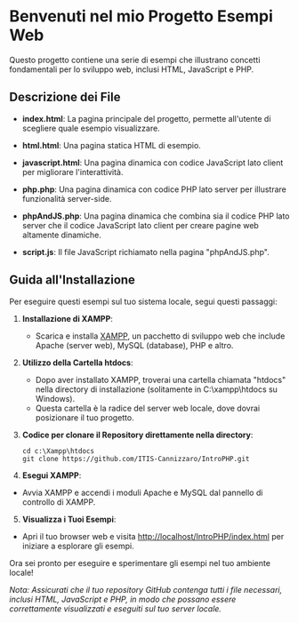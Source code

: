 # Benvenuti nel mio Progetto Esempi Web

Questo progetto contiene una serie di esempi che illustrano concetti fondamentali per lo sviluppo web, inclusi HTML, JavaScript e PHP.

## Descrizione dei File

- **index.html**: La pagina principale del progetto, permette all'utente di scegliere quale esempio visualizzare.

- **html.html**: Una pagina statica HTML di esempio.

- **javascript.html**: Una pagina dinamica con codice JavaScript lato client per migliorare l'interattività.

- **php.php**: Una pagina dinamica con codice PHP lato server per illustrare funzionalità server-side.

- **phpAndJS.php**: Una pagina dinamica che combina sia il codice PHP lato server che il codice JavaScript lato client per creare pagine web altamente dinamiche.

- **script.js**: Il file JavaScript richiamato nella pagina "phpAndJS.php".

## Guida all'Installazione

Per eseguire questi esempi sul tuo sistema locale, segui questi passaggi:

1. **Installazione di XAMPP**:
   - Scarica e installa [XAMPP](https://www.apachefriends.org/index.html), un pacchetto di sviluppo web che include Apache (server web), MySQL (database), PHP e altro.

2. **Utilizzo della Cartella htdocs**:
   - Dopo aver installato XAMPP, troverai una cartella chiamata "htdocs" nella directory di installazione (solitamente in C:\xampp\htdocs su Windows).
   - Questa cartella è la radice del server web locale, dove dovrai posizionare il tuo progetto.

3. **Codice per clonare il Repository direttamente nella directory**:
   ```shell
   cd c:\Xampp\htdocs
   git clone https://github.com/ITIS-Cannizzaro/IntroPHP.git
   ```

5. **Esegui XAMPP**:
- Avvia XAMPP e accendi i moduli Apache e MySQL dal pannello di controllo di XAMPP.

5. **Visualizza i Tuoi Esempi**:
- Apri il tuo browser web e visita [http://localhost/IntroPHP/index.html](http://localhost/IntroPHP/index.html) per iniziare a esplorare gli esempi.

Ora sei pronto per eseguire e sperimentare gli esempi nel tuo ambiente locale!

*Nota: Assicurati che il tuo repository GitHub contenga tutti i file necessari, inclusi HTML, JavaScript e PHP, in modo che possano essere correttamente visualizzati e eseguiti sul tuo server locale.*
